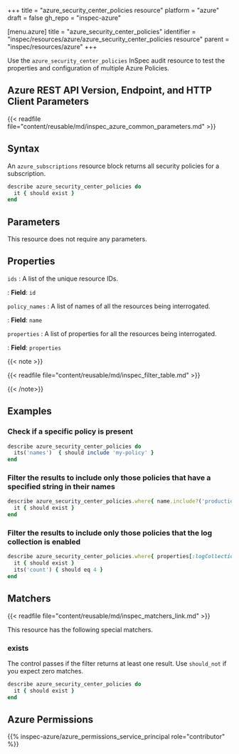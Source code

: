+++
title = "azure_security_center_policies resource"
platform = "azure"
draft = false
gh_repo = "inspec-azure"

[menu.azure]
title = "azure_security_center_policies"
identifier = "inspec/resources/azure/azure_security_center_policies resource"
parent = "inspec/resources/azure"
+++

Use the `azure_security_center_policies` InSpec audit resource to test the properties and configuration of multiple Azure Policies.

## Azure REST API Version, Endpoint, and HTTP Client Parameters

{{< readfile file="content/reusable/md/inspec_azure_common_parameters.md" >}}

## Syntax

An `azure_subscriptions` resource block returns all security policies for a subscription.

```ruby
describe azure_security_center_policies do
  it { should exist }
end
```

## Parameters

This resource does not require any parameters.

## Properties

`ids`
: A list of the unique resource IDs.

: **Field**: `id`

`policy_names`
: A list of names of all the resources being interrogated.

: **Field**: `name`

`properties`
: A list of properties for all the resources being interrogated.

: **Field**: `properties`

{{< note >}}

{{< readfile file="content/reusable/md/inspec_filter_table.md" >}}

{{< /note>}}

## Examples

### Check if a specific policy is present

```ruby
describe azure_security_center_policies do
  its('names')  { should include 'my-policy' }
end
```

### Filter the results to include only those policies that have a specified string in their names

```ruby
describe azure_security_center_policies.where{ name.include?('production') } do
  it { should exist }
end
```

### Filter the results to include only those policies that the log collection is enabled

```ruby
describe azure_security_center_policies.where{ properties[:logCollection] == 'On' } do
  it { should exist }
  its('count') { should eq 4 }
end
```

## Matchers

{{< readfile file="content/reusable/md/inspec_matchers_link.md" >}}

This resource has the following special matchers.

### exists

The control passes if the filter returns at least one result. Use `should_not` if you expect zero matches.

```ruby
describe azure_security_center_policies do
  it { should exist }
end
```

## Azure Permissions

{{% inspec-azure/azure_permissions_service_principal role="contributor" %}}
